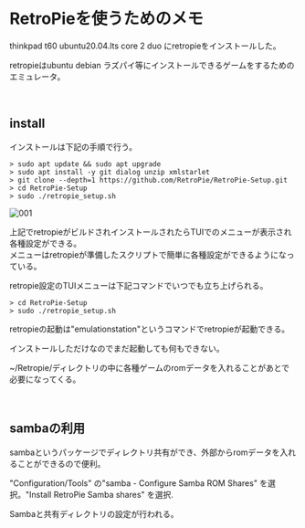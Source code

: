 # RetroPieを使うためのメモ

thinkpad t60 ubuntu20.04.lts core 2 duo にretropieをインストールした。

retropieはubuntu debian ラズパイ等にインストールできるゲームをするためのエミュレータ。

<br />

## install

インストールは下記の手順で行う。

```
> sudo apt update && sudo apt upgrade
> sudo apt install -y git dialog unzip xmlstarlet
> git clone --depth=1 https://github.com/RetroPie/RetroPie-Setup.git
> cd RetroPie-Setup
> sudo ./retropie_setup.sh
```

![001](https://user-images.githubusercontent.com/43819429/146856535-4f4cfabe-77c7-420c-a162-44721e60d604.png)


上記でretropieがビルドされインストールされたらTUIでのメニューが表示され各種設定ができる。  
メニューはretropieが準備したスクリプトで簡単に各種設定ができるようになっている。

retropie設定のTUIメニューは下記コマンドでいつでも立ち上げられる。

```
> cd RetroPie-Setup
> sudo ./retropie_setup.sh
```

retropieの起動は"emulationstation"というコマンドでretropieが起動できる。

インストールしただけなのでまだ起動しても何もできない。

~/Retropie/ディレクトリの中に各種ゲームのromデータを入れることがあとで必要になってくる。

<br />

## sambaの利用

sambaというパッケージでディレクトリ共有ができ、外部からromデータを入れることができるので便利。


"Configuration/Tools" の"samba - Configure Samba ROM Shares" を選択。"Install RetroPie Samba shares" を選択.

Sambaと共有ディレクトリの設定が行われる。


